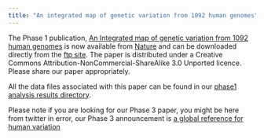 ```yaml
---
title: "An integrated map of genetic variation from 1092 human genomes"
---
```


The Phase 1 publication, [An Integrated map of genetic variation from 1092 human genomes](http://www.nature.com/nature/journal/v491/n7422/full/nature11632.html) is now available from [Nature](http://www.nature.com/nature/index.html) and can be downloaded directly from the [ftp site](ftp://ftp.1000genomes.ebi.ac.uk/vol1/ftp/phase1/analysis_results/paper/).  The paper is distributed under a Creative Commons Attribution-NonCommercial-ShareAlike 3.0 Unported licence.  Please share our paper appropriately.

All the data files associated with this paper can be found in our [phase1 analysis results directory](http://ftp.1000genomes.ebi.ac.uk/vol1/ftp/phase1/analysis_results/).

Please note if you are looking for our Phase 3 paper, you might be here from twitter in error, our Phase 3 announcement is [a global reference for human variation](/announcements/global-reference-human-genetic-variation-2015-09-30)
